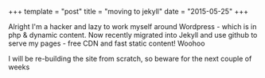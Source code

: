 +++
template = "post"
title = "moving to jekyll"
date = "2015-05-25"
+++

<p>Alright I'm a hacker and lazy to work myself around Wordpress - which is in php & dynamic content.  Now recently migrated into Jekyll and use github to serve my pages - free CDN and fast static content! Woohoo</p>

<p>I will be re-building the site from scratch, so beware for the next couple of weeks</p>

